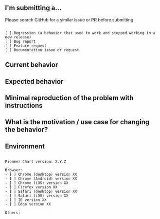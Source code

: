 ## I'm submitting a...

Please search GitHub for a similar issue or PR before submitting 

<pre><code>
[ ] Regression (a behavior that used to work and stopped working in a new release)
[ ] Bug report 
[ ] Feature request
[ ] Documentation issue or request
</code></pre>

## Current behavior


## Expected behavior


## Minimal reproduction of the problem with instructions


## What is the motivation / use case for changing the behavior?


## Environment

<pre><code>
Pioneer Chart version: X.Y.Z

Browser:
- [ ] Chrome (desktop) version XX
- [ ] Chrome (Android) version XX
- [ ] Chrome (iOS) version XX
- [ ] Firefox version XX
- [ ] Safari (desktop) version XX
- [ ] Safari (iOS) version XX
- [ ] IE version XX
- [ ] Edge version XX
 
Others:
</code></pre>
